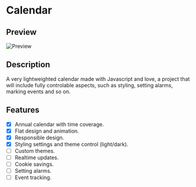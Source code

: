 # Calendar

## Preview
![Preview](https://i.imgur.com/8dNJdos.png)

## Description
A very lightweighted calendar made with Javascript and love, a project that will include fully controlable aspects, such as styling, setting alarms, marking events and so on.

## Features
- [X] Annual calendar with time coverage.
- [X] Flat design and animation.
- [X] Responsible design.
- [X] Styling settings and theme control (light/dark).
- [ ] Custom themes.
- [ ] Realtime updates.
- [ ] Cookie savings.
- [ ] Setting alarms.
- [ ] Event tracking.

